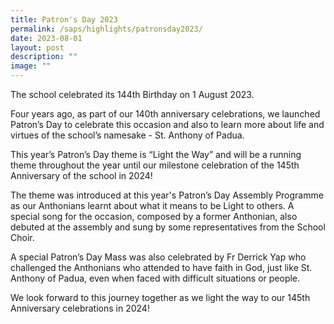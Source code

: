 ```yaml
---
title: Patron's Day 2023
permalink: /saps/highlights/patronsday2023/
date: 2023-08-01
layout: post
description: ""
image: ""
---
```

The school celebrated its 144th Birthday on 1 August 2023.

Four years ago, as part of our 140th anniversary celebrations, we launched Patron’s Day to celebrate this occasion and also to learn more about life and virtues of the school’s namesake - St. Anthony of Padua.

This year’s Patron’s Day theme is “Light the Way” and will be a running theme throughout the year until our milestone celebration of the 145th Anniversary of the school in 2024!

The theme was introduced at this year's Patron’s Day Assembly Programme as our Anthonians learnt about what it means to be Light to others. A special song for the occasion, composed by a former Anthonian, also debuted at the assembly and sung by some representatives from the School Choir.

A special Patron’s Day Mass was also celebrated by Fr Derrick Yap who challenged the Anthonians who attended to have faith in God, just like St. Anthony of Padua, even when faced with difficult situations or people.

We look forward to this journey together as we light the way to our 145th Anniversary celebrations in 2024!

